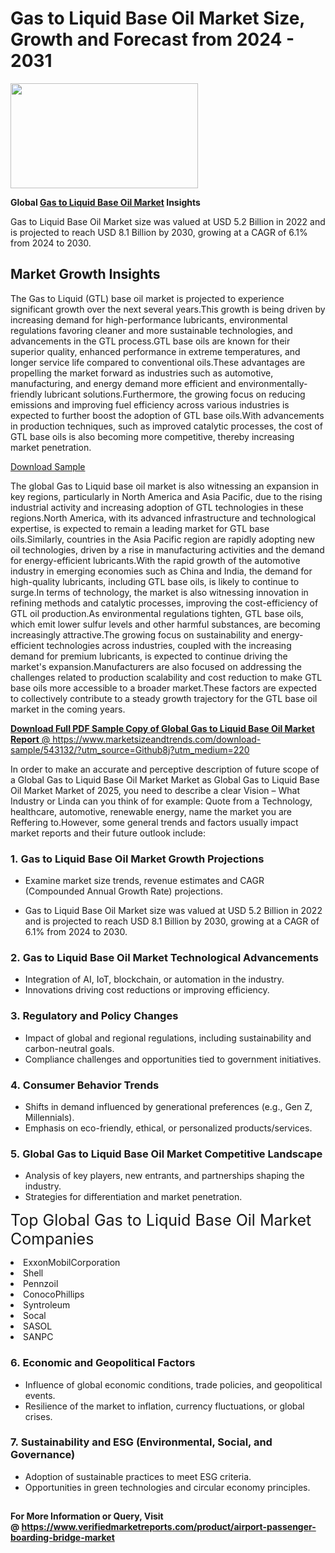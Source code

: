 <H1>Gas to Liquid Base Oil Market Size, Growth and Forecast from 2024 - 2031</H1><img class="aligncenter size-medium wp-image-584254" src="https://thirdeyenews.in/wp-content/uploads/2024/09/Global-Market-Research-300x168.jpeg" alt="" width="300" height="168" /><p><strong>Global&nbsp;<a href="https://www.marketsizeandtrends.com/download-sample/543132/?utm_source=Github8j?utm_medium=220">Gas to Liquid Base Oil Market</a> Insights</strong></p><p>Gas to Liquid Base Oil Market size was valued at USD 5.2 Billion in 2022 and is projected to reach USD 8.1 Billion by 2030, growing at a CAGR of 6.1% from 2024 to 2030.</p><p><h2>Market Growth Insights</h2> <p>The Gas to Liquid (GTL) base oil market is projected to experience significant growth over the next several years.This growth is being driven by increasing demand for high-performance lubricants, environmental regulations favoring cleaner and more sustainable technologies, and advancements in the GTL process.GTL base oils are known for their superior quality, enhanced performance in extreme temperatures, and longer service life compared to conventional oils.These advantages are propelling the market forward as industries such as automotive, manufacturing, and energy demand more efficient and environmentally-friendly lubricant solutions.Furthermore, the growing focus on reducing emissions and improving fuel efficiency across various industries is expected to further boost the adoption of GTL base oils.With advancements in production techniques, such as improved catalytic processes, the cost of GTL base oils is also becoming more competitive, thereby increasing market penetration.</p> <p><a href="#">Download Sample</a></p> <p>The global Gas to Liquid base oil market is also witnessing an expansion in key regions, particularly in North America and Asia Pacific, due to the rising industrial activity and increasing adoption of GTL technologies in these regions.North America, with its advanced infrastructure and technological expertise, is expected to remain a leading market for GTL base oils.Similarly, countries in the Asia Pacific region are rapidly adopting new oil technologies, driven by a rise in manufacturing activities and the demand for energy-efficient lubricants.With the rapid growth of the automotive industry in emerging economies such as China and India, the demand for high-quality lubricants, including GTL base oils, is likely to continue to surge.In terms of technology, the market is also witnessing innovation in refining methods and catalytic processes, improving the cost-efficiency of GTL oil production.As environmental regulations tighten, GTL base oils, which emit lower sulfur levels and other harmful substances, are becoming increasingly attractive.The growing focus on sustainability and energy-efficient technologies across industries, coupled with the increasing demand for premium lubricants, is expected to continue driving the market's expansion.Manufacturers are also focused on addressing the challenges related to production scalability and cost reduction to make GTL base oils more accessible to a broader market.These factors are expected to collectively contribute to a steady growth trajectory for the GTL base oil market in the coming years.</p> <p><a href="#"></p><p><span class=""><strong>Download Full PDF Sample Copy of Global Gas to Liquid Base Oil Market Report</strong> @ <a href="https://www.marketsizeandtrends.com/download-sample/543132/?utm_source=Github8j?utm_medium=220" target="_blank">https://www.marketsizeandtrends.com/download-sample/543132/?utm_source=Github8j?utm_medium=220</a></span></p><p>In order to make an accurate and perceptive description of future scope of a Global&nbsp;Gas to Liquid Base Oil Market Market as Global&nbsp;Gas to Liquid Base Oil Market Market of 2025, you need to describe a clear Vision &ndash; What Industry or Linda can you think of for example: Quote from a Technology, healthcare, automotive, renewable energy, name the market you are Reffering to.However, some general trends and factors usually impact market reports and their future outlook include:</p><h3>1.&nbsp;<strong>Gas to Liquid Base Oil Market Growth Projections</strong></h3><ul><li>Examine market size trends, revenue estimates and CAGR (Compounded Annual Growth Rate) projections.</li><li><p>Gas to Liquid Base Oil Market size was valued at USD 5.2 Billion in 2022 and is projected to reach USD 8.1 Billion by 2030, growing at a CAGR of 6.1% from 2024 to 2030.</p></li></ul><h3>2.&nbsp;<strong>Gas to Liquid Base Oil Market Technological Advancements</strong></h3><ul><li>Integration of AI, IoT, blockchain, or automation in the industry.</li><li>Innovations driving cost reductions or improving efficiency.</li></ul><h3>3.&nbsp;<strong>Regulatory and Policy Changes</strong></h3><ul><li>Impact of global and regional regulations, including sustainability and carbon-neutral goals.</li><li>Compliance challenges and opportunities tied to government initiatives.</li></ul><h3>4.&nbsp;<strong>Consumer Behavior Trends</strong></h3><ul><li>Shifts in demand influenced by generational preferences (e.g., Gen Z, Millennials).</li><li>Emphasis on eco-friendly, ethical, or personalized products/services.</li></ul><h3>5.&nbsp;<strong>Global Gas to Liquid Base Oil Market Competitive Landscape</strong></h3><ul><li>Analysis of key players, new entrants, and partnerships shaping the industry.</li><li>Strategies for differentiation and market penetration.</li></ul><p data-pm-slice="1 1 []"><span style="color: inherit; font-family: inherit; font-size: 25px;">Top Global Gas to Liquid Base Oil Market Companies</span></p><div class="" data-test-id=""><p><li>ExxonMobilCorporation</li><li> Shell</li><li> Pennzoil</li><li> ConocoPhillips</li><li> Syntroleum</li><li> Socal</li><li> SASOL</li><li> SANPC</li></p></div><h3>6.&nbsp;<strong>Economic and Geopolitical Factors</strong></h3><ul><li>Influence of global economic conditions, trade policies, and geopolitical events.</li><li>Resilience of the market to inflation, currency fluctuations, or global crises.</li></ul><h3>7.&nbsp;<strong>Sustainability and ESG (Environmental, Social, and Governance)</strong></h3><ul><li>Adoption of sustainable practices to meet ESG criteria.</li><li>Opportunities in green technologies and circular economy principles.</li></ul><h2><strong style="font-size: 14px;">For More Information or Query, Visit @&nbsp;</strong><a style="background-color: #ffffff; font-size: 14px;" href="https://www.marketsizeandtrends.com/report/gas-to-liquid-base-oil-market/" target="_blank">https://www.verifiedmarketreports.com/product/airport-passenger-boarding-bridge-market</a></h2>